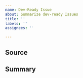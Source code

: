 ```yaml
---
name: Dev-Ready Issue
about: Summarize dev-ready Issues
title: ''
labels: ''
assignees: ''

---
```


## Source


## Summary
